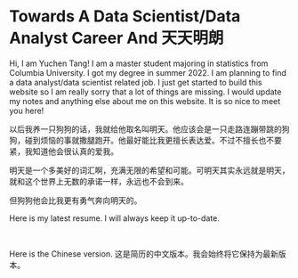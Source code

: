 # Towards A Data Scientist/Data Analyst Career And 天天明朗

Hi, I am Yuchen Tang! I am a master student majoring in statistics from Columbia University. I got my degree in summer 2022. I am planning to find a data analyst/data scientist related job. I just get started to build this website so I am really sorry that a lot of things are missing. I would update my notes and anything else about me on this website. It is so nice to meet you here!

以后我养一只狗狗的话，我就给他取名叫明天。他应该会是一只走路连蹦带跳的狗狗，碰到烦恼的事就撒腿跑开。他最好能比我更擅长表达爱。不过不擅长也不要紧，我知道他会很认真的爱我。

明天是一个多美好的词汇啊，充满无限的希望和可能。可明天其实永远就是明天，就和这个世界上无数的承诺一样，永远也不会到来。

但狗狗他会比我更有勇气奔向明天的。

Here is my latest resume. I will always keep it up-to-date.

<object data="assets/files/Yuchen_Tang_ColumbiaU_StatisticsMA.pdf" type="application/pdf" width="95%" height="600px">
</object>

<!--
; <iframe src="https://www.xmind.net/embed/iR7YAt" width="900px" height="540px" frameborder="0" scrolling="no"></iframe>
-->

<br/>

Here is the Chinese version. 这是简历的中文版本。我会始终将它保持为最新版本。

<object data="assets/files/唐雨辰_哥伦比亚大学_统计学硕士.pdf" type="application/pdf" width="95%" height="600px">
</object>
